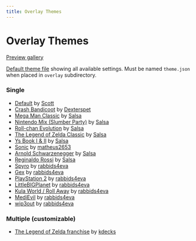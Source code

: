 ```yaml
---
title: Overlay Themes
---
```


# Overlay Themes

[Preview gallery](https://bit.ly/RAOPreviews)

[Default theme file](https://github.com/RetroAchievements/RAInterface/blob/master/overlay/theme-coloredgrey.json) showing all available settings. Must be named `theme.json` when placed in `overlay` subdirectory.

### Single

- [Default](https://bit.ly/RAODefault) by [Scott](https://retroachievements.org/User/Scott)
- [Crash Bandicoot](https://bit.ly/RAOCrash) by [Dexterspet](https://retroachievements.org/User/Dexterspet)
- [Mega Man Classic](https://bit.ly/RAOMegamanC) by [Salsa](https://retroachievements.org/User/Salsa)
- [Nintendo Mix (Slumber Party)](https://bit.ly/RAONSlumber) by [Salsa](https://retroachievements.org/User/Salsa)
- [Roll-chan Evolution](https://bit.ly/RAORollchan) by [Salsa](https://retroachievements.org/User/Salsa)
- [The Legend of Zelda Classic](https://bit.ly/RAOZeldaC) by [Salsa](https://retroachievements.org/User/Salsa)
- [Ys Book I & II](https://bit.ly/RAOYs12) by [Salsa](https://retroachievements.org/User/Salsa)
- [Sonic](https://bit.ly/RAOSonicM) by [matheus2653](https://retroachievements.org/User/matheus2653)
- [Arnold Schwarzenegger](https://bit.ly/RAOArnold) by [Salsa](https://retroachievements.org/User/Salsa)
- [Reginaldo Rossi](https://bit.ly/RAORRossi) by [Salsa](https://retroachievements.org/User/Salsa)
- [Spyro](https://bit.ly/SpyroRA) by [rabbids4eva](https://retroachievements.org/user/rabbids4eva)
- [Gex](http://bit.ly/2X54iYo) by [rabbids4eva](https://retroachievements.org/user/rabbids4eva)
- [PlayStation 2](http://bit.ly/2ISxu0X) by [rabbids4eva](https://retroachievements.org/user/rabbids4eva)
- [LittleBIGPlanet](http://bit.ly/2RATOPk) by [rabbids4eva](https://retroachievements.org/user/rabbids4eva)
- [Kula World / Roll Away](https://mega.nz/#!doongahR!l1L1KVT0SJ7csHZq2M6BCp0CRSRligl0U5VnVSlUe70) by [rabbids4eva](https://retroachievements.org/user/rabbids4eva)
- [MediEvil](https://mega.nz/#!w1wDTI5Q!YpTHp2k6MuM-JQd6ynXtML-qjK1dWDRdn9vkKRQd6T0) by [rabbids4eva](https://retroachievements.org/user/rabbids4eva)
- [wip3out](https://mega.nz/#!EhxDhYBR!PjyK-Z5zmPf0NQBAd5xONY3GelCym7whN5dTy7an8lM) by [rabbids4eva](https://retroachievements.org/user/rabbids4eva)

### Multiple (customizable)

- [The Legend of Zelda franchise](https://bit.ly/RAOZeldaM) by [kdecks](https://retroachievements.org/User/kdecks)
